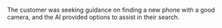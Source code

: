  The customer was seeking guidance on finding a new phone with a good camera, and the AI provided options to assist in their search.